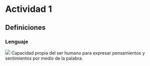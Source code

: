 # Actividad 1
## Definiciones
### Lenguaje
![](https://www.investigacionyciencia.es/files/30584.jpg)
Capacidad propia del ser humano para expresar pensamientos y sentimientos por medio de la palabra.
